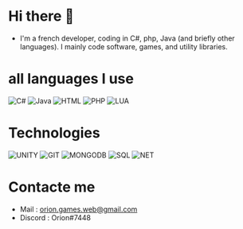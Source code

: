 # Hi there 👋
- I'm a french developer, coding in C#, php, Java (and briefly other languages). I mainly code software, games, and utility libraries.

# all languages I use
![C#](https://camo.githubusercontent.com/83d80658a9e1401f421b9cf5d55a026cd3e3c5664958c6e9f5243dad95636c54/68747470733a2f2f696d672e736869656c64732e696f2f62616467652f435f2532332532302d2532333233393132302e7376673f267374796c653d666f722d7468652d6261646765266c6f676f3d63253242253242266c6f676f436f6c6f723d7768697465)        ![Java](https://camo.githubusercontent.com/19f686ee7be9e84e002135a16411658939d431a3f6c7f513498ff2d1e511b5b9/68747470733a2f2f696d672e736869656c64732e696f2f62616467652f6a6176612d2532334544384230302e7376673f267374796c653d666f722d7468652d6261646765266c6f676f3d6a617661266c6f676f436f6c6f723d7768697465)  ![HTML](https://camo.githubusercontent.com/5d3b0191832237fcbfc6d4497524e8bb547c6bfc9eafb738d5205c629d202067/68747470733a2f2f696d672e736869656c64732e696f2f62616467652f68746d6c352532302d2532334533344632362e7376673f267374796c653d666f722d7468652d6261646765266c6f676f3d68746d6c35266c6f676f436f6c6f723d7768697465)   ![PHP](https://camo.githubusercontent.com/6c74e2cbeaf8f414d3f1fac7f9e088ebfc0a28699cd61d844df2130b0dc2fb12/68747470733a2f2f696d672e736869656c64732e696f2f62616467652f7068702d2532333737374242342e7376673f267374796c653d666f722d7468652d6261646765266c6f676f3d706870266c6f676f436f6c6f723d7768697465) ![LUA](https://camo.githubusercontent.com/b09221b576e93ee3fb8445da1524505d7d4662e663bcb02d74116b3423713c6b/68747470733a2f2f696d672e736869656c64732e696f2f62616467652f6c75612d2532333243324437322e7376673f267374796c653d666f722d7468652d6261646765266c6f676f3d6c7561266c6f676f436f6c6f723d7768697465)

# Technologies
![UNITY](https://camo.githubusercontent.com/6e7fe579746af3b7ca0a6d882eb6a129171eaadcd1e29dba01e34d806b4502c4/68747470733a2f2f696d672e736869656c64732e696f2f62616467652f756e6974792532302d2532333130303030302e7376673f267374796c653d666f722d7468652d6261646765266c6f676f3d756e697479266c6f676f436f6c6f723d7768697465) ![GIT](https://camo.githubusercontent.com/22d1116e541b7b380161ed7c77ceb24e5e88a71acbec6d9dae7a5624b23a46fd/68747470733a2f2f696d672e736869656c64732e696f2f62616467652f6769742532302d2532334630353033332e7376673f267374796c653d666f722d7468652d6261646765266c6f676f3d676974266c6f676f436f6c6f723d7768697465) ![MONGODB](https://camo.githubusercontent.com/b38bbb1cba49a754ade66ca1ca45541ed07ab31a3b01166157f513b44fb35f70/68747470733a2f2f696d672e736869656c64732e696f2f62616467652f4d6f6e676f44422d2532333465613934622e7376673f267374796c653d666f722d7468652d6261646765266c6f676f3d6d6f6e676f6462266c6f676f436f6c6f723d7768697465) ![SQL](https://camo.githubusercontent.com/bc55a04ce5eca6af030a70a1dc1a889b1cd8f0ea8f5e245edcae1ed02334fa95/68747470733a2f2f696d672e736869656c64732e696f2f62616467652f6d7973716c2d6230363861382e7376673f7374796c653d666f722d7468652d6261646765266c6f676f3d6d7973716c266c6f676f436f6c6f723d7768697465) ![NET](https://camo.githubusercontent.com/51b15b468b386e68140c4d2b733ff1a430d4b75c7711e2f681ae03a8e40cd11b/68747470733a2f2f696d672e736869656c64732e696f2f62616467652f2e4e45542d2532333030353962332e7376673f267374796c653d666f722d7468652d6261646765)

# Contacte me
- Mail : orion.games.web@gmail.com
- Discord : Orion#7448
